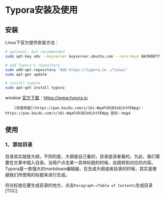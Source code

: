 # Typora安装及使用

## 安装

Linux下官方提供安装方法：

```sh
# optional, but recommended
sudo apt-key adv --keyserver keyserver.ubuntu.com --recv-keys BA300B7755AFCFAE

# add Typora's repository
sudo add-apt-repository 'deb https://typora.io ./linux/'
sudo apt-get update

# install typora
sudo apt-get install typora
```

window	[官方下载](https://www.typora.io)：https://www.typora.io

		[百度网盘](https://pan.baidu.com/s/16i-WqaFU91BZo0jktFEWpg)：https://pan.baidu.com/s/16i-WqaFU91BZo0jktFEWpg 密码：mog4

## 使用

### 1、添加目录

目录其实就是大纲，不同的是，大纲是自己看的，目录是读者看的。为此，我们需要在文章中插入目录。当用户点击某一具体标题的时候，会跳转到对应的内容。Typora是一款强大的markdown编辑器，在生成大纲或者目录的时候，其实是根据我们所使用的标题来进行生成。

将光标放在要生成目录的地方，点击`Paragraph->Table of Contents`生成目录[TOC]